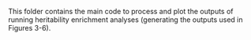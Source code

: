 This folder contains the main code to process and plot the outputs of running heritability enrichment analyses (generating the outputs used in Figures 3-6).
